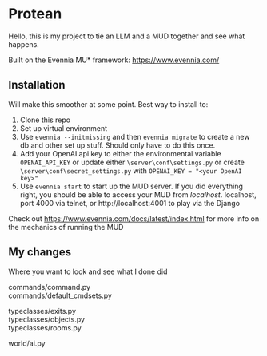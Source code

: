 # Protean

Hello, this is my project to tie an LLM and a MUD together and see what happens.  

Built on the Evennia MU* framework: https://www.evennia.com/

## Installation
Will make this smoother at some point. Best way to install to:
1. Clone this repo
2. Set up virtual environment
3. Use `evennia --initmissing` and then `evennia migrate` to create a new db and other set up stuff.  Should only have to do this once.
4. Add your OpenAI api key to either the environmental variable `OPENAI_API_KEY` or update either `\server\conf\settings.py` or create `\server\conf\secret_settings.py` with `OPENAI_KEY = "<your OpenAI key>"`
5. Use `evennia start` to start up the MUD server.  If you did everything right, you should be able to access your MUD from _localhost_. localhost, port 4000 via telnet, or http://localhost:4001 to play via the Django 

Check out https://www.evennia.com/docs/latest/index.html for more info on the mechanics of running the MUD

## My changes
Where you want to look and see what I done did

commands/command.py  
commands/default_cmdsets.py  

typeclasses/exits.py  
typeclasses/objects.py  
typeclasses/rooms.py  

world/ai.py
